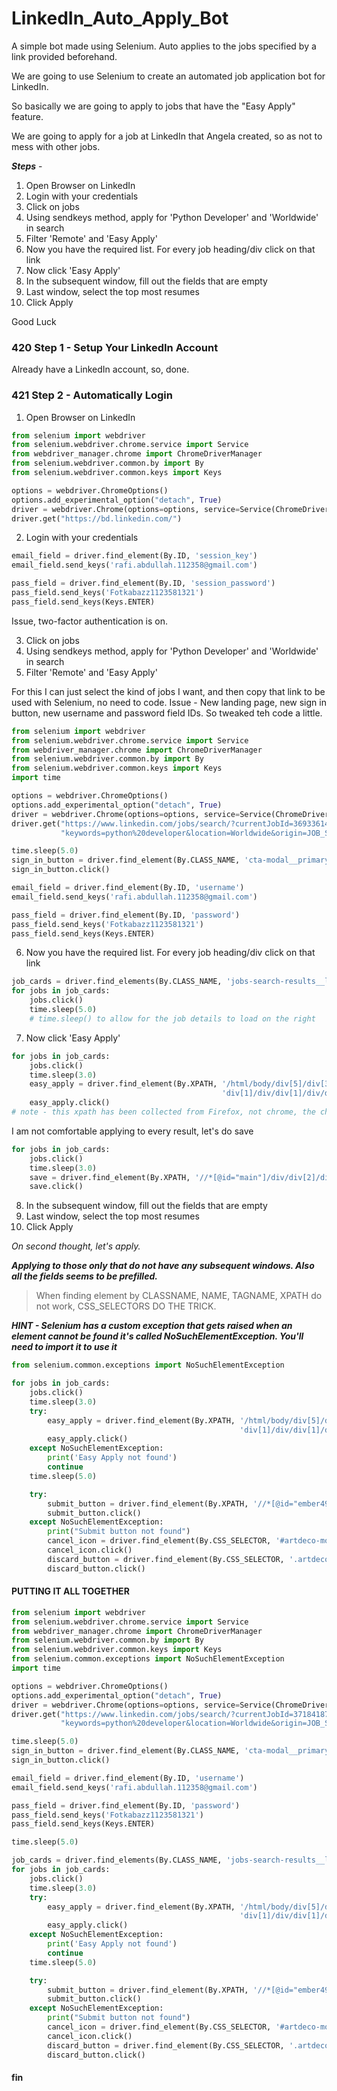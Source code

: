# LinkedIn_Auto_Apply_Bot
A simple bot made using Selenium. Auto applies to the jobs specified by a link provided beforehand.


We are going to use Selenium to create an automated job application bot for LinkedIn.

So basically we are going to apply to jobs that have the "Easy Apply" feature.

We are going to apply for a job at LinkedIn that Angela created, so as not to mess with other jobs.


***Steps*** - 
1. Open Browser on LinkedIn
2. Login with your credentials
3. Click on jobs
4. Using sendkeys method, apply for 'Python Developer' and 'Worldwide' in search 
5. Filter 'Remote' and 'Easy Apply'
6. Now you have the required list. For every job heading/div click on that link
7. Now click 'Easy Apply'
8. In the subsequent window, fill out the fields that are empty
9. Last window, select the top most resumes
10. Click Apply


Good Luck


### 420 Step 1 - Setup Your LinkedIn Account

Already have a LinkedIn account, so, done.


### 421 Step 2 - Automatically Login

1. Open Browser on LinkedIn
```python
from selenium import webdriver
from selenium.webdriver.chrome.service import Service
from webdriver_manager.chrome import ChromeDriverManager
from selenium.webdriver.common.by import By
from selenium.webdriver.common.keys import Keys

options = webdriver.ChromeOptions()
options.add_experimental_option("detach", True)
driver = webdriver.Chrome(options=options, service=Service(ChromeDriverManager().install()))
driver.get("https://bd.linkedin.com/")
```

2. Login with your credentials
```python
email_field = driver.find_element(By.ID, 'session_key')
email_field.send_keys('rafi.abdullah.112358@gmail.com')

pass_field = driver.find_element(By.ID, 'session_password')
pass_field.send_keys('Fotkabazz1123581321')
pass_field.send_keys(Keys.ENTER)
```

Issue, two-factor authentication is on. 

3. Click on jobs
4. Using sendkeys method, apply for 'Python Developer' and 'Worldwide' in search 
5. Filter 'Remote' and 'Easy Apply'

For this I can just select the kind of jobs I want, and then copy that link to be used with Selenium, no need to code.
Issue - New landing page, new sign in button, new username and password field IDs.
So tweaked teh code a little.
```python
from selenium import webdriver
from selenium.webdriver.chrome.service import Service
from webdriver_manager.chrome import ChromeDriverManager
from selenium.webdriver.common.by import By
from selenium.webdriver.common.keys import Keys
import time

options = webdriver.ChromeOptions()
options.add_experimental_option("detach", True)
driver = webdriver.Chrome(options=options, service=Service(ChromeDriverManager().install()))
driver.get("https://www.linkedin.com/jobs/search/?currentJobId=3693361499&f_AL=true&f_E=2&f_WT=2&geoId=92000000&"
           "keywords=python%20developer&location=Worldwide&origin=JOB_SEARCH_PAGE_JOB_FILTER&refresh=true&sortBy=R")

time.sleep(5.0)
sign_in_button = driver.find_element(By.CLASS_NAME, 'cta-modal__primary-btn')
sign_in_button.click()

email_field = driver.find_element(By.ID, 'username')
email_field.send_keys('rafi.abdullah.112358@gmail.com')

pass_field = driver.find_element(By.ID, 'password')
pass_field.send_keys('Fotkabazz1123581321')
pass_field.send_keys(Keys.ENTER)
```
6. Now you have the required list. For every job heading/div click on that link
```python
job_cards = driver.find_elements(By.CLASS_NAME, 'jobs-search-results__list-item')
for jobs in job_cards:
    jobs.click()
    time.sleep(5.0)
    # time.sleep() to allow for the job details to load on the right
```

7. Now click 'Easy Apply'

```python
for jobs in job_cards:
    jobs.click()
    time.sleep(3.0)
    easy_apply = driver.find_element(By.XPATH, '/html/body/div[5]/div[3]/div[4]/div/div/main/div/div[2]/div/div[2]/'
                                               'div[1]/div/div[1]/div/div[1]/div[1]/div[4]/div/div/div/button/span')
    easy_apply.click()
# note - this xpath has been collected from Firefox, not chrome, the chrome one did not work
```

I am not comfortable applying to every result, let's do save

```python
for jobs in job_cards:
    jobs.click()
    time.sleep(3.0)
    save = driver.find_element(By.XPATH, '//*[@id="main"]/div/div[2]/div/div[2]/div[1]/div/div[1]/div/div[1]/div[1]/div[4]/div/button/span[1]')
    save.click()
```

8. In the subsequent window, fill out the fields that are empty
9. Last window, select the top most resumes
10. Click Apply

_On second thought, let's apply._


***Applying to those only that do not have any subsequent windows. Also all the fields seems to be prefilled.***

>When finding element by CLASSNAME, NAME, TAGNAME, XPATH do not work, CSS_SELECTORS DO THE TRICK.

***HINT - Selenium has a custom exception that gets raised when an element cannot be found it's called 
NoSuchElementException. You'll need to import it to use it***

```python
from selenium.common.exceptions import NoSuchElementException

for jobs in job_cards:
    jobs.click()
    time.sleep(3.0)
    try:
        easy_apply = driver.find_element(By.XPATH, '/html/body/div[5]/div[3]/div[4]/div/div/main/div/div[2]/div/div[2]/'
                                                   'div[1]/div/div[1]/div/div[1]/div[1]/div[4]/div/div/div/button/span')
        easy_apply.click()
    except NoSuchElementException:
        print('Easy Apply not found')
        continue
    time.sleep(5.0)

    try:
        submit_button = driver.find_element(By.XPATH, '//*[@id="ember495"]/span')
        submit_button.click()
    except NoSuchElementException:
        print("Submit button not found")
        cancel_icon = driver.find_element(By.CSS_SELECTOR, '#artdeco-modal-outlet button li-icon svg')
        cancel_icon.click()
        discard_button = driver.find_element(By.CSS_SELECTOR, '.artdeco-modal__actionbar button span')
        discard_button.click()
```


#### PUTTING IT ALL TOGETHER

```python
from selenium import webdriver
from selenium.webdriver.chrome.service import Service
from webdriver_manager.chrome import ChromeDriverManager
from selenium.webdriver.common.by import By
from selenium.webdriver.common.keys import Keys
from selenium.common.exceptions import NoSuchElementException
import time

options = webdriver.ChromeOptions()
options.add_experimental_option("detach", True)
driver = webdriver.Chrome(options=options, service=Service(ChromeDriverManager().install()))
driver.get("https://www.linkedin.com/jobs/search/?currentJobId=3718418776&f_AL=true&f_E=1&f_WT=2&geoId=92000000&"
           "keywords=python%20developer&location=Worldwide&origin=JOB_SEARCH_PAGE_JOB_FILTER&refresh=true&sortBy=R")

time.sleep(5.0)
sign_in_button = driver.find_element(By.CLASS_NAME, 'cta-modal__primary-btn')
sign_in_button.click()

email_field = driver.find_element(By.ID, 'username')
email_field.send_keys('rafi.abdullah.112358@gmail.com')

pass_field = driver.find_element(By.ID, 'password')
pass_field.send_keys('Fotkabazz1123581321')
pass_field.send_keys(Keys.ENTER)

time.sleep(5.0)

job_cards = driver.find_elements(By.CLASS_NAME, 'jobs-search-results__list-item')
for jobs in job_cards:
    jobs.click()
    time.sleep(3.0)
    try:
        easy_apply = driver.find_element(By.XPATH, '/html/body/div[5]/div[3]/div[4]/div/div/main/div/div[2]/div/div[2]/'
                                                   'div[1]/div/div[1]/div/div[1]/div[1]/div[4]/div/div/div/button/span')
        easy_apply.click()
    except NoSuchElementException:
        print('Easy Apply not found')
        continue
    time.sleep(5.0)

    try:
        submit_button = driver.find_element(By.XPATH, '//*[@id="ember495"]/span')
        submit_button.click()
    except NoSuchElementException:
        print("Submit button not found")
        cancel_icon = driver.find_element(By.CSS_SELECTOR, '#artdeco-modal-outlet button li-icon svg')
        cancel_icon.click()
        discard_button = driver.find_element(By.CSS_SELECTOR, '.artdeco-modal__actionbar button span')
        discard_button.click()
```

#### fin
